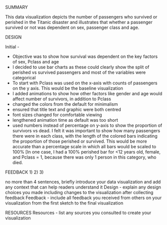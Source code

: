 SUMMARY

This data visualization depicts the number of passengers who survived or perished in the 
Titanic disaster and illustrates that whether a passenger survived or not was dependent
on sex, passenger class and age.

DESIGN

Initial - 
- Objective was to show how survival was dependent on the key factors of
sex, Pclass and age
- I decided to use bar charts as these could clearly show the split of perished vs survived passengers
and most of the variables were categorical 
- To start with Pclass was used on the x-axis with counts of passengers on the y axis. This would be the baseline visualization
- I added animations to show how other factors like gender and age would affect number of survivors, in addition to Pclass
- changed the colors from the default for minimalism
- ensured that title text and graphic were both centred
- font sizes changed for comfortable viewing
- lengthened animation time as default was too short
- used numbers instead of percentage on y-axis to show the proportion of survivors vs dead. I felt it was important
to show how many passengers there were in each class, with the length of the colored bars indicating the proportion of those perished 
or survived. This would be more accurate than a percentage scale in which all bars would be scaled to 100% [In one case, I had a 100% perished bar
for <12 years old, female, and Pclass = 1, because there was only 1 person in this category, who died.


FEEDBACK
1)
2)
3)

no more than 4 sentences, briefly introduce your data visualization and add any context that can help readers understand it
Design - explain any design choices you made including changes to the visualization after collecting feedback
Feedback - include all feedback you received from others on your visualization from the first sketch to the final visualization

RESOURCES
Resources - list any sources you consulted to create your visualization